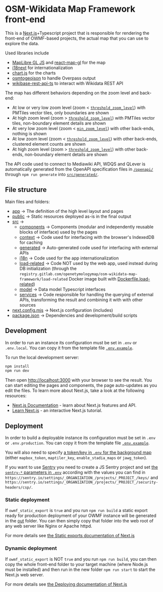 # OSM-Wikidata Map Framework front-end

This is a [Next.js](https://nextjs.org/)+Typescript project that is responsible for rendering the front-end of OWMF-based projects, the actual map that you can use to explore the data.

Used libraries include
* [MapLibre GL JS](https://maplibre.org/maplibre-gl-js/docs/) and [react-map-gl](https://visgl.github.io/react-map-gl/) for the map
* [i18next](https://www.i18next.com/) for internationalization
* [chart.js](https://www.chartjs.org/) for the charts
* [osmtogeojson](http://tyrasd.github.io/osmtogeojson/) to handle Overpass output
* [wikibase-rest-api-ts](https://www.npmjs.com/package/wikibase-rest-api-ts) to interact with Wikidata REST API

The map has different behaviors depending on the zoom level and back-end:
* At low or very low zoom level (zoom < [`threshold_zoom_level`](../.env.example)) with PMTiles vector tiles, only boundaries are shown
* At high zoom level (zoom > [`threshold_zoom_level`](../.env.example)) with PMTiles vector tiles, non-boundary element details are shown
* At very low zoom level (zoom < [`min_zoom_level`](../.env.example)) with other back-ends, nothing is shown
* At low zoom level (zoom < [`threshold_zoom_level`](../.env.example)) with other back-ends, clustered element counts are shown
* At high zoom level (zoom > [`threshold_zoom_level`](../.env.example)) with other back-ends, non-boundary element details are shown

The API code used to connect to Mediawiki API, WDQS and QLever is automatically generated from the OpenAPI specification files in [`/openapi/`](../openapi/) through `npm run generate` into [`src/generated/`](./src/generated/).

## File structure

Main files and folders:
- [app](./app/) -> The definition of the high level layout and pages
- [public](./public/) -> Static resources deployed as-is in the final output
- [src](./src/) -> 
  - [components](./src/components/) -> Components (modular and independently reusable blocks of interface) used by the pages
  - [context](./src/context/) -> Code used for interfacing with the browser's IndexedDB for caching
  - [generated](./src/generated/) -> Auto-generated code used for interfacing with external APIs
  - [i18n](./src/i18n) -> Code used for the  app internationalization
  - [load-related](./src/i18n) -> Code NOT used by the web app, used instead during DB initialization (through the `registry.gitlab.com/openetymologymap/osm-wikidata-map-framework/load-related` Docker image built with [Dockerfile.load-related](./Dockerfile.load-related))
  - [model](./src/model/) -> Data model Typescript interfaces
  - [services](./src/services/) -> Code responsible for handling the querying of external APIs, transforming the result and combining it with with other sources
- [next.config.mjs](./next.config.mjs) -> Next.js configuration (includes)
- [package.json](./package.json) -> Dependencies and development/build scripts

## Development

In order to run an instance its configuration must be set in `.env` or `.env.local`.
You can copy it from the template file [`.env.example`](../.env.example).

To run the local development server:

```bash
npm install
npm run dev
```

Then open [http://localhost:3000](http://localhost:3000) with your browser to see the result.
You can start editing the pages and components, the page auto-updates as you edit the files.
To learn more about Next.js, take a look at the following resources:

- [Next.js Documentation](https://nextjs.org/docs) - learn about Next.js features and API.
- [Learn Next.js](https://nextjs.org/learn) - an interactive Next.js tutorial.



## Deployment

In order to build a deployable instance its configuration must be set in `.env` or `.env.production`.
You can copy it from the template file [`.env.example`](../.env.example).

You will also need to specify [a token/key in `.env` for the background map](../.env.example#L45) (either `mapbox_token`, `maptiler_key`, `enable_stadia_maps` or `jawg_token`).

If you want to use [Sentry](https://sentry.io/welcome/) you need to create a JS Sentry project and set [the `sentry-*` parameters in `.env`](../.env.example#L122) according with the values you can find in `https://sentry.io/settings/_ORGANIZATION_/projects/_PROJECT_/keys/` and `https://sentry.io/settings/_ORGANIZATION_/projects/_PROJECT_/security-headers/csp/`.

### Static deployment

If `owmf_static_export` is `true` and you run `npm run build` a static export ready for production deployment of your OWMF instance will be generated in the [out](./out) folder.
You can then simply copy that folder into the web root of any web server like Nginx or Apache httpd.

For more details see [the Static exports documentation of Next.js](https://nextjs.org/docs/pages/building-your-application/deploying/static-exports)

### Dynamic deployment

If `owmf_static_export` is NOT `true` and you run `npm run build`, you can then copy the whole front-end folder to your target machine (where Node.js must be installed) and then run in the new folder `npm run start` to start the Next.js web server.

For more details see [the Deploying documentation of Next.js](https://nextjs.org/docs/pages/building-your-application/deploying#nodejs-server)

